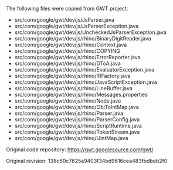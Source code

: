 The following files were copied from GWT project:
* src/com/google/gwt/dev/js/JsParser.java
* src/com/google/gwt/dev/js/JsParserException.java
* src/com/google/gwt/dev/js/UncheckedJsParserException.java
* src/com/google/gwt/dev/js/rhino/BinaryDigitReader.java
* src/com/google/gwt/dev/js/rhino/Context.java
* src/com/google/gwt/dev/js/rhino/COPYING
* src/com/google/gwt/dev/js/rhino/ErrorReporter.java
* src/com/google/gwt/dev/js/rhino/DToA.java
* src/com/google/gwt/dev/js/rhino/EvaluatorException.java
* src/com/google/gwt/dev/js/rhino/IRFactory.java
* src/com/google/gwt/dev/js/rhino/JavaScriptException.java
* src/com/google/gwt/dev/js/rhino/LineBuffer.java
* src/com/google/gwt/dev/js/rhino/Messages.properties
* src/com/google/gwt/dev/js/rhino/Node.java
* src/com/google/gwt/dev/js/rhino/ObjToIntMap.java
* src/com/google/gwt/dev/js/rhino/Parser.java
* src/com/google/gwt/dev/js/rhino/ParserConfig.java
* src/com/google/gwt/dev/js/rhino/ScriptRuntime.java
* src/com/google/gwt/dev/js/rhino/TokenStream.java
* src/com/google/gwt/dev/js/rhino/UintMap.java

Original code repository: https://gwt.googlesource.com/gwt/

Original revision: 138c60c7625a9403f34bd9616cea483fbdbeb2f0